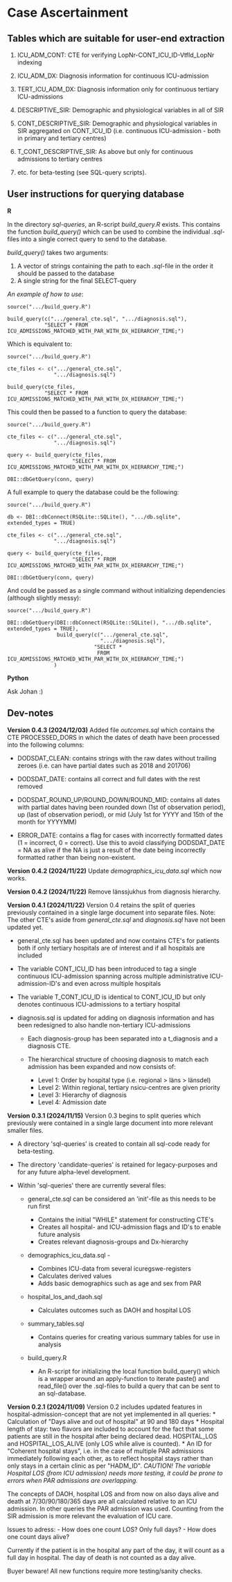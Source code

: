 # Case Ascertainment

## Tables which are suitable for user-end extraction

1.  ICU_ADM_CONT: CTE for verifying LopNr-CONT_ICU_ID-VtfId_LopNr indexing

2.  ICU_ADM_DX: Diagnosis information for continuous ICU-admission

3.  TERT_ICU_ADM_DX: Diagnosis information only for continuous tertiary ICU-admissions

4.  DESCRIPTIVE_SIR: Demographic and physiological variables in all of SIR

5.  CONT_DESCRIPTIVE_SIR: Demographic and physiological variables in SIR aggregated on CONT_ICU_ID (i.e. continuous ICU-admission - both in primary and tertiary centres)

6.  T_CONT_DESCRIPTIVE_SIR: As above but only for continuous admissions to tertiary centres

7.  etc. for beta-testing (see SQL-query scripts).

## User instructions for querying database

**R**

In the directory *sql-queries*, an R-script *build_query.R* exists. This contains the function *build_query()* which can be used to combine the individual *.sql*-files into a single correct query to send to the database.

*build_query()* takes two arguments:

1.  A vector of strings containing the path to each *.sql*-file in the order it should be passed to the database
2.  A single string for the final SELECT-query

*An example of how to use*:

```         
source(".../build_query.R")

build_query(c(".../general_cte.sql", ".../diagnosis.sql"), 
            "SELECT * FROM ICU_ADMISSIONS_MATCHED_WITH_PAR_WITH_DX_HIERARCHY_TIME;")
```

Which is equivalent to:

```         
source(".../build_query.R")

cte_files <- c(".../general_cte.sql",
               ".../diagnosis.sql")

build_query(cte_files, 
            "SELECT * FROM ICU_ADMISSIONS_MATCHED_WITH_PAR_WITH_DX_HIERARCHY_TIME;")
```

This could then be passed to a function to query the database:

```         
source(".../build_query.R")

cte_files <- c(".../general_cte.sql",
               ".../diagnosis.sql")
               
query <- build_query(cte_files, 
                     "SELECT * FROM ICU_ADMISSIONS_MATCHED_WITH_PAR_WITH_DX_HIERARCHY_TIME;")
                     
DBI::dbGetQuery(conn, query)
```

A full example to query the database could be the following:

```         
source(".../build_query.R")

db <- DBI::dbConnect(RSQLite::SQLite(), ".../db.sqlite", extended_types = TRUE)

cte_files <- c(".../general_cte.sql",
               ".../diagnosis.sql")
               
query <- build_query(cte_files, 
                     "SELECT * FROM ICU_ADMISSIONS_MATCHED_WITH_PAR_WITH_DX_HIERARCHY_TIME;")
                     
DBI::dbGetQuery(conn, query)
```

And could be passed as a single command without initializing dependencies (although slightly messy):

```         
source(".../build_query.R")

DBI::dbGetQuery(DBI::dbConnect(RSQLite::SQLite(), ".../db.sqlite", extended_types = TRUE), 
                build_query(c(".../general_cte.sql",
                              ".../diagnosis.sql"),
                            "SELECT * 
                             FROM ICU_ADMISSIONS_MATCHED_WITH_PAR_WITH_DX_HIERARCHY_TIME;")
               )
```

**Python**

Ask Johan :)

## Dev-notes

**Version 0.4.3 (2024/12/03)** Added file *outcomes.sql* which contains the CTE PROCESSED_DORS in which the dates of death have been processed into the following columns:

-    DODSDAT_CLEAN: contains strings with the raw dates without trailing zeroes (i.e. can have partial dates such as 2018 and 201706)

-    DODSDAT_DATE: contains all correct and full dates with the rest removed

-    DODSDAT_ROUND_UP/ROUND_DOWN/ROUND_MID: contains all dates with partial dates having been rounded down (1st of observation period), up (last of observation period), or mid (July 1st for YYYY and 15th of the month for YYYYMM)

-    ERROR_DATE: contains a flag for cases with incorrectly formatted dates (1 = incorrect, 0 = correct). Use this to avoid classifying DODSDAT_DATE = NA as alive if the NA is just a result of the date being incorrectly formatted rather than being non-existent. 

**Version 0.4.2 (2024/11/22)** Update *demographics_icu_data.sql* which now works.

**Version 0.4.2 (2024/11/22)** Remove länssjukhus from diagnosis hierarchy.

**Version 0.4.1 (2024/11/22)** Version 0.4 retains the split of queries previously contained in a single large document into separate files. Note: The other CTE's aside from *general_cte.sql* and *diagnosis.sql* have not been updated yet.

-   general_cte.sql has been updated and now contains CTE's for patients both if only tertiary hospitals are of interest and if all hospitals are included

-   The variable CONT_ICU_ID has been introduced to tag a single continuous ICU-admission spanning across multiple administrative ICU-admission-ID's and even across multiple hospitals

-   The variable T_CONT_ICU_ID is identical to CONT_ICU_ID but only denotes continuous ICU-admissions to a tertiary hospital

-   diagnosis.sql is updated for adding on diagnosis information and has been redesigned to also handle non-tertiary ICU-admissions

    -   Each diagnosis-group has been separated into a t_diagnosis and a diagnosis CTE.

    -   The hierarchical structure of choosing diagnosis to match each admission has been expanded and now consists of:

        -   Level 1: Order by hospital type (i.e. regional \> läns \> länsdel)
        -   Level 2: Within regional, tertiary nsicu-centres are given priority
        -   Level 3: Hierarchy of diagnosis
        -   Level 4: Admission date

**Version 0.3.1 (2024/11/15)** Version 0.3 begins to split queries which previously were contained in a single large document into more relevant smaller files.

-   A directory 'sql-queries' is created to contain all sql-code ready for beta-testing.

-   The directory 'candidate-queries' is retained for legacy-purposes and for any future alpha-level development.

-   Within 'sql-queries' there are currently several files:

    -   general_cte.sql can be considered an 'init'-file as this needs to be run first

        -   Contains the initial "WHILE" statement for constructing CTE's
        -   Creates all hospital- and ICU-admission flags and ID's to enable future analysis
        -   Creates relevant diagnosis-groups and Dx-hierarchy

    -   demographics_icu_data.sql -

        -   Combines ICU-data from several icuregswe-registers
        -   Calculates derived values
        -   Adds basic demographics such as age and sex from PAR

    -   hospital_los_and_daoh.sql

        -   Calculates outcomes such as DAOH and hospital LOS

    -   summary_tables.sql

        -   Contains queries for creating various summary tables for use in analysis

    -   build_query.R

        -   An R-script for initializing the local function build_query() which is a wrapper around an apply-function to iterate paste() and read_file() over the .sql-files to build a query that can be sent to an sql-database.

**Version 0.2.1 (2024/11/09)** Version 0.2 includes updated features in hospital-admission-concept that are not yet implemented in all queries: \* Calculation of "Days alive and out of hospital" at 90 and 180 days \* Hospital length of stay: two flavors are included to account for the fact that some patients are still in the hospital after being declared dead. HOSPITAL_LOS and HOSPITAL_LOS_ALIVE (only LOS while alive is counted). \* An ID for "Coherent hospital stays", i.e. in the case of multiple PAR admissions immediately following each other, as to reflect hospital stays rather than only stays in a certain clinic as per "HADM_ID". *CAUTION! The variable Hospital LOS (from ICU admission) needs more testing, it could be prone to errors when PAR admissions are overlapping.*

The concepts of DAOH, hospital LOS and from now on also days alive and death at 7/30/90/180/365 days are all calculated relative to an ICU admission. In other queries the PAR admission was used. Counting from the SIR admission is more relevant the evaluation of ICU care.

Issues to adress: - How does one count LOS? Only full days? - How does one count days alive?

Currently if the patient is in the hospital any part of the day, it will count as a full day in hospital. The day of death is not counted as a day alive.

Buyer beware! All new functions require more testing/sanity checks.
